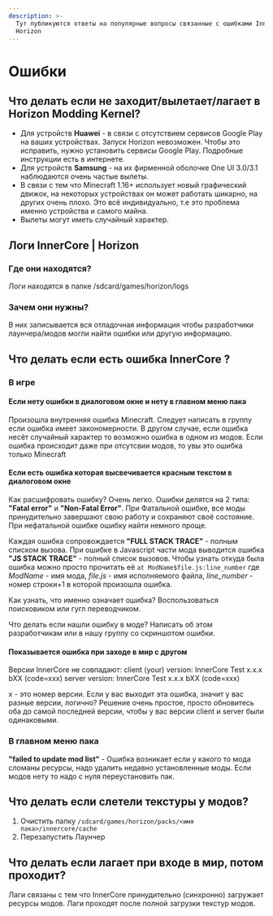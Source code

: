 ```yaml
---
description: >-
  Тут публикуются ответы на популярные вопросы связанные с ошибками InnerCore /
  Horizon
---
```


# Ошибки

## Что делать если не заходит/вылетает/лагает в Horizon Modding Kernel?

* Для устройств **Huawei** - в связи с отсутствием сервисов Google Play на ваших устройствах. Запуск Horizon невозможен. Чтобы это исправить, нужно установить сервисы Google Play. Подробные инструкции есть в интернете.
* Для устройств **Samsung** - на их фирменной оболочке One UI 3.0/3.1 наблюдаются очень частые вылеты.
* В связи с тем что Minecraft 1.16+ использует новый графический движок, на некоторых устройствах он может работать шикарно, на других очень плохо. Это всё индивидуально, т.е это проблема именно устройства и самого майна.
* Вылеты могут иметь случайный характер.

## Логи InnerCore \| Horizon

### Где они находятся?

Логи находятся в папке /sdcard/games/horizon/logs

### Зачем они нужны?

В них записывается вся отладочная информация чтобы разработчики лаунчера/модов могли найти ошибки или другую информацию.

## Что делать если есть ошибка InnerCore ?

### В игре

#### Если нету ошибки в диалоговом окне и нету в главном меню пака

Произошла внутренняя ошибка Minecraft. Следует написать в группу если ошибка имеет закономерности. В другом случае, если ошибка несёт случайный характер то возможно ошибка в одном из модов. Если ошибка происходит даже при отсутсвии модов, то увы это ошибка только Minecraft

#### Если есть ошибка которая высвечивается красным текстом в диалоговом окне

Как расшифровать ошибку? Очень легко. Ошибки делятся на 2 типа: **"Fatal error"** и **"Non-Fatal Error"**. При Фатальной ошибке, все моды принудительно завершают свою работу и сохраняют своё состояние.  При нефатальной ошибке ошибку найти немного проще. 

Каждая ошибка сопровождается **"FULL STACK TRACE"** - полным списком вызова. При ошибке в Javascript части мода выводится ошибка **"JS STACK TRACE"** - полный список вызовов. Чтобы узнать откуда была ошибка можно просто прочитать её `at ModName$file.js:line_number` где _ModName_ - имя мода, _file.js_ - имя исполняемого файла, _line\_number_ - номер строки+1 в которой произошла ошибка. 

Как узнать, что именно означает ошибка? Воспользоваться поисковиком или гугл переводчиком.

Что делать если нашли ошибку в моде? Написать об этом разработчикам или в нашу группу со скриншотом ошибки.

#### Показывается ошибка при заходе в мир с другом

Версии InnerCore не совпадают: client \(your\) version: InnerCore Test x.x.x bXX \(code=xxx\) server version: InnerCore Test x.x.x bXX \(code=xxx\)

х - это номер версии. Если у вас выходит эта ошибка, значит у вас разные версии, логично? Решение очень простое, просто обновитесь оба до самой последней версии, чтобы у вас версии client и server были одинаковыми.

### В главном меню пака

**"failed to update mod list"** - Ошибка возникает если у какого то мода сломаны ресурсы, надо удалить недавно установленные моды. Если модов нету то надо с нуля переустановить пак.

## Что делать если слетели текстуры у модов?

1. Очистить папку `/sdcard/games/horizon/packs/<имя пака>/innercore/cache`
2.  Перезапустить Лаунчер

## Что делать если лагает при входе в мир, потом проходит?

Лаги связаны с тем что InnerCore принудительно \(синхронно\) загружает ресурсы модов. Лаги проходят после полной загрузки текстур модов.

